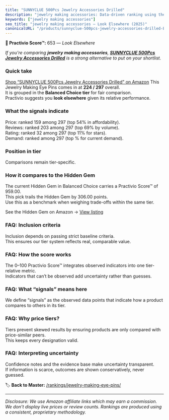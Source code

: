 ```yaml
---
title: "SUNNYCLUE 500Pcs Jewelry Accessories Drilled"
description: "jewelry making accessories: Data-driven ranking using the Practivio Score™. Positioned by quality, value, demand, findability, momentum."
keywords: ["jewelry making accessories"]
seo_title: "jewelry making accessories — Look Elsewhere (2025)"
canonicalURL: "/products/sunnyclue-500pcs-jewelry-accessories-drilled-B0CM3RWJ3G/"
---
```


**🚫 Practivio Score™:** 653 — _Look Elsewhere_


*If you're comparing **jewelry making accessories**, **[SUNNYCLUE 500Pcs Jewelry Accessories Drilled](https://www.amazon.com/dp/B0CM3RWJ3G?tag=practivio-20)** is a strong alternative to put on your shortlist.*
### Quick take
[Shop “SUNNYCLUE 500Pcs Jewelry Accessories Drilled” on Amazon](https://www.amazon.com/dp/B0CM3RWJ3G?tag=practivio-20)
This Jewelry Making Eye Pins comes in at **224 / 297** overall.  
It is grouped in the **Balanced Choice tier** for fair comparison.  
Practivio suggests you **look elsewhere** given its relative performance.

### What the signals indicate
Price: ranked 159 among 297 (top 54% in affordability).  
Reviews: ranked 203 among 297 (top 69% by volume).  
Rating: ranked 32 among 297 (top 11% for stars).  
Demand: ranked  among 297 (top % for current demand).

### Position in tier
Comparisons remain tier-specific.

### How it compares to the Hidden Gem
The current Hidden Gem in Balanced Choice carries a Practivio Score™ of 959.00.  
This pick trails the Hidden Gem by 306.00 points.  
Use this as a benchmark when weighing trade-offs within the same tier.  

See the Hidden Gem on Amazon → [View listing](https://www.amazon.com/dp/B0B4JPSQLG?tag=practivio-20)

### FAQ: Inclusion criteria
Inclusion depends on passing strict baseline criteria.  
This ensures our tier system reflects real, comparable value.

### FAQ: How the score works
The 0–100 Practivio Score™ integrates observed indicators into one tier-relative metric.  
Indicators that can’t be observed add uncertainty rather than guesses.

### FAQ: What “signals” means here
We define “signals” as the observed data points that indicate how a product compares to others in its tier.

### FAQ: Why price tiers?
Tiers prevent skewed results by ensuring products are only compared with price-similar peers.  
This keeps every designation valid.

### FAQ: Interpreting uncertainty
Confidence notes and the evidence base make uncertainty transparent.  
If information is scarce, outcomes are shown conservatively, never guessed.


🏷️ **Back to Master:** [/rankings/jewelry-making-eye-pins/](/rankings/jewelry-making-eye-pins/)

---
_Disclosure: We use Amazon affiliate links which may earn a commission. We don’t display live prices or review counts. Rankings are produced using a consistent, proprietary methodology._
